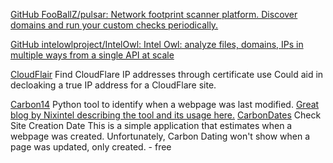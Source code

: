 
[GitHub FooBallZ/pulsar: Network footprint scanner platform. Discover domains and run your custom checks periodically.](https://github.com/FooBallZ/pulsar)

[GitHub intelowlproject/IntelOwl: Intel Owl: analyze files, domains, IPs in multiple ways from a single API at scale](https://github.com/intelowlproject/IntelOwl)

[CloudFlair](https://github.com/christophetd/CloudFlair)
Find CloudFlare IP addresses through certificate use
Could aid in decloaking a true IP address for a CloudFlare site.

[Carbon14](https://github.com/Lazza/Carbon14)
Python tool to identify when a webpage was last modified.
[Great blog by Nixintel describing the tool and its usage here.](https://nixintel.info/osint-tools/carbon-14-verifying-the-age-of-a-website/)
[CarbonDates](http://carbondate.cs.odu.edu/)
Check Site Creation Date
This is a simple application that estimates when a webpage was created. Unfortunately, Carbon Dating won't show when a page was updated, only created. - free
